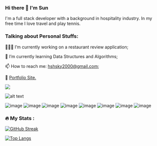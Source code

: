 ### Hi there 👋 I'm Sun
I'm a full stack developer with a background in hospitality industry.
In my free time I love travel and play tennis.
### Talking about Personal Stuffs:

  👨🏻‍💻 I’m currently working on a restaurant review application;
  
  🚀 I’m currently learning Data Structures and Algorithms;
  
  📫 How to reach me: hshsky2000@gmail.com;
  
  📝 [Portfolio Site.](https://hshsky2000.github.io/sun_hwang.github.io/)

![](https://komarev.com/ghpvc/?username=hshsky2000)

![alt text](https://i.imgur.com/Rsfv60X.png)

![image](https://img.shields.io/badge/MongoDB-4EA94B?style=for-the-badge&logo=mongodb&logoColor=white)
![image](https://img.shields.io/badge/PostgreSQL-316192?style=for-the-badge&logo=postgresql&logoColor=white)
![image](https://img.shields.io/badge/Django-092E20?style=for-the-badge&logo=django&logoColor=green)
![image](https://img.shields.io/badge/Express.js-000000?style=for-the-badge&logo=express&logoColor=white)
![image](https://img.shields.io/badge/Node.js-339933?style=for-the-badge&logo=nodedotjs&logoColor=white)
![image](https://img.shields.io/badge/Visual_Studio_Code-0078D4?style=for-the-badge&logo=visual%20studio%20code&logoColor=white)
![image](https://img.shields.io/badge/JavaScript-323330?style=for-the-badge&logo=javascript&logoColor=F7DF1E)
![image](https://img.shields.io/badge/Python-FFD43B?style=for-the-badge&logo=python&logoColor=blue)

### :fire: My Stats :
[![GitHub Streak](http://github-readme-streak-stats.herokuapp.com?user=hshsky2000&theme=dark&background=000000)](https://git.io/streak-stats)

[![Top Langs](https://github-readme-stats.vercel.app/api/top-langs/?username=hshsky2000&layout=compact&theme=vision-friendly-dark)](https://github.com/hshsky2000/github-readme-stats)



